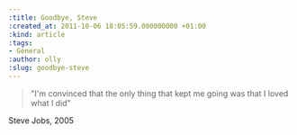 ```yaml
---
:title: Goodbye, Steve
:created_at: 2011-10-06 18:05:59.000000000 +01:00
:kind: article
:tags:
- General
:author: olly
:slug: goodbye-steve
---
```

> "I'm convinced that the only thing that kept me going was that I loved
> what I did"

Steve Jobs, 2005
